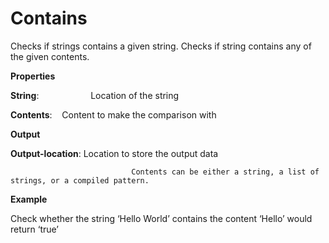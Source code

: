 # Contains

Checks if strings contains a given string. Checks if string contains any of the given contents.

 **Properties**
 

**String**:                     Location of the string

**Contents**:    Content to make the comparison with

 **Output**
 

**Output-location**: Location to store the output data

                               Contents can be either a string, a list of strings, or a compiled pattern.

**Example**

Check whether the string ‘Hello World’ contains the content ‘Hello’ would return ‘true’